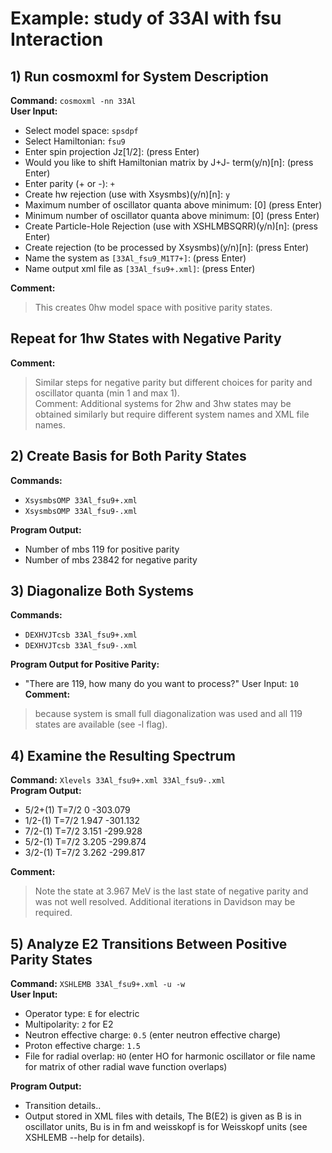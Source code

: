 # Example: study of 33Al with fsu Interaction

## 1) Run cosmoxml for System Description
**Command:** `cosmoxml -nn 33Al`  
**User Input:**  
- Select model space: `spsdpf`  
- Select Hamiltonian: `fsu9`  
- Enter spin projection Jz[1/2]: (press Enter)  
- Would you like to shift Hamiltonian matrix by J+J- term(y/n)[n]: (press Enter)  
- Enter parity (+ or -): `+`  
- Create hw rejection (use with Xsysmbs)(y/n)[n]: `y`  
- Maximum number of oscillator quanta above minimum: [0]  (press Enter) 
- Minimum number of oscillator quanta above minimum: [0]  (press Enter)
- Create Particle-Hole Rejection (use with XSHLMBSQRR)(y/n)[n]: (press Enter)  
- Create rejection (to be processed by Xsysmbs)(y/n)[n]: (press Enter)  
- Name the system as `[33Al_fsu9_M1T7+]`: (press Enter)  
- Name output xml file as `[33Al_fsu9+.xml]`: (press Enter)  

**Comment:** 
> This creates 0hw model space with positive parity states.

## Repeat for 1hw States with Negative Parity
**Comment:**  
> Similar steps for negative parity but different choices for parity and oscillator quanta (min 1 and max 1).  
> Comment: Additional systems for 2hw and 3hw states may be obtained similarly but require different system names and XML file names.


## 2) Create Basis for Both Parity States
**Commands:** 
- `XsysmbsOMP 33Al_fsu9+.xml`
- `XsysmbsOMP 33Al_fsu9-.xml`

**Program Output:**
- Number of mbs 119 for positive parity
- Number of mbs 23842 for negative parity

## 3) Diagonalize Both Systems
**Commands:** 
- `DEXHVJTcsb 33Al_fsu9+.xml`
- `DEXHVJTcsb 33Al_fsu9-.xml`

**Program Output for Positive Parity:**
- "There are 119, how many do you want to process?" User Input: `10` 
**Comment:** 
> because system is small full diagonalization was used and all 119 states are available (see -l flag). 

## 4) Examine the Resulting Spectrum
**Command:** `Xlevels 33Al_fsu9+.xml 33Al_fsu9-.xml`  
**Program Output:**
- 5/2+(1) T=7/2 0 -303.079
- 1/2-(1) T=7/2 1.947 -301.132
- 7/2-(1) T=7/2 3.151 -299.928
- 5/2-(1) T=7/2 3.205 -299.874
- 3/2-(1) T=7/2 3.262 -299.817

**Comment:** 
> Note the state at 3.967 MeV is the last state of negative parity and was not well resolved. Additional iterations in Davidson may be required.

## 5) Analyze E2 Transitions Between Positive Parity States
**Command:** `XSHLEMB 33Al_fsu9+.xml -u -w`  
**User Input:**
- Operator type: `E` for electric
- Multipolarity: `2` for E2
- Neutron effective charge: `0.5`   (enter neutron effective charge)
- Proton effective charge: `1.5`  
- File for radial overlap: `HO`  (enter HO for harmonic oscillator or file name for matrix of other radial wave function overlaps) 

**Program Output:**
- Transition details..
- Output stored in XML files with details, The B(E2) is given as  B is in oscillator units, Bu is in fm and weisskopf is for Weisskopf units (see XSHLEMB --help for details). 
